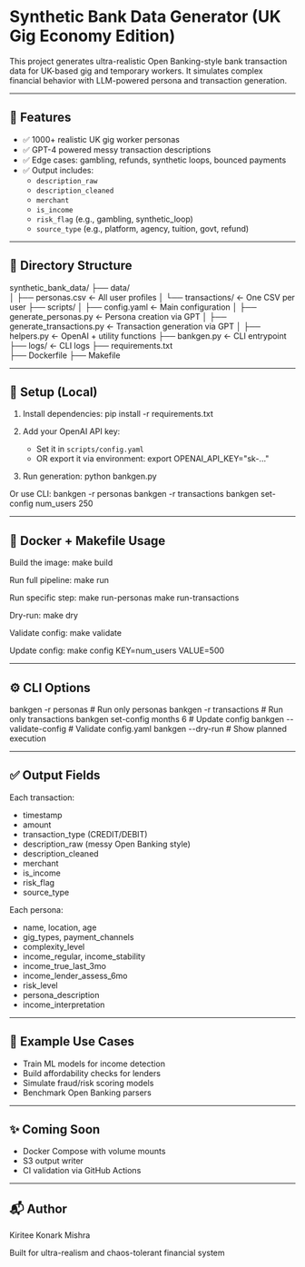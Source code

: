 # Synthetic Bank Data Generator (UK Gig Economy Edition)

This project generates ultra-realistic Open Banking-style bank transaction data for UK-based gig and temporary workers. It simulates complex financial behavior with LLM-powered persona and transaction generation.

---

## 🔧 Features

- ✅ 1000+ realistic UK gig worker personas
- ✅ GPT-4 powered messy transaction descriptions
- ✅ Edge cases: gambling, refunds, synthetic loops, bounced payments
- ✅ Output includes:
  - `description_raw`
  - `description_cleaned`
  - `merchant`
  - `is_income`
  - `risk_flag` (e.g., gambling, synthetic_loop)
  - `source_type` (e.g., platform, agency, tuition, govt, refund)

---

## 📁 Directory Structure

synthetic_bank_data/
├── data/                  
│   ├── personas.csv             ← All user profiles
│   └── transactions/            ← One CSV per user
├── scripts/
│   ├── config.yaml              ← Main configuration
│   ├── generate_personas.py     ← Persona creation via GPT
│   ├── generate_transactions.py ← Transaction generation via GPT
│   ├── helpers.py               ← OpenAI + utility functions
├── bankgen.py                   ← CLI entrypoint
├── logs/                        ← CLI logs
├── requirements.txt             
├── Dockerfile
├── Makefile

---

## 🚀 Setup (Local)

1. Install dependencies:
   pip install -r requirements.txt

2. Add your OpenAI API key:
   - Set it in `scripts/config.yaml`
   - OR export it via environment:
     export OPENAI_API_KEY="sk-..."

3. Run generation:
   python bankgen.py

Or use CLI:
   bankgen -r personas
   bankgen -r transactions
   bankgen set-config num_users 250

---

## 🐳 Docker + Makefile Usage

Build the image:
   make build

Run full pipeline:
   make run

Run specific step:
   make run-personas
   make run-transactions

Dry-run:
   make dry

Validate config:
   make validate

Update config:
   make config KEY=num_users VALUE=500

---

## ⚙️ CLI Options

bankgen -r personas         # Run only personas
bankgen -r transactions     # Run only transactions
bankgen set-config months 6 # Update config
bankgen --validate-config   # Validate config.yaml
bankgen --dry-run           # Show planned execution

---

## ✅ Output Fields

Each transaction:
- timestamp
- amount
- transaction_type (CREDIT/DEBIT)
- description_raw (messy Open Banking style)
- description_cleaned
- merchant
- is_income
- risk_flag
- source_type

Each persona:
- name, location, age
- gig_types, payment_channels
- complexity_level
- income_regular, income_stability
- income_true_last_3mo
- income_lender_assess_6mo
- risk_level
- persona_description
- income_interpretation

---

## 📌 Example Use Cases

- Train ML models for income detection
- Build affordability checks for lenders
- Simulate fraud/risk scoring models
- Benchmark Open Banking parsers

---

## ✨ Coming Soon

- Docker Compose with volume mounts
- S3 output writer
- CI validation via GitHub Actions

---

## 📬 Author

Kiritee Konark Mishra

Built for ultra-realism and chaos-tolerant financial system
